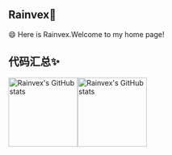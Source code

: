 ## Rainvex👋
😄 Here is Rainvex.Welcome to my home page!

## 代码汇总✨
<a href="https://github.com/anuraghazra/github-readme-stats"><img src="https://camo.githubusercontent.com/43a80428561d99baa54e9da721b707e08a9b62b0342c5ef93a263658d2069657/68747470733a2f2f6769746875622d726561646d652d73746174732e76657263656c2e6170702f6170693f757365726e616d653d7261696e76657826686964655f7469746c653d7472756526686964655f626f726465723d747275652673686f775f69636f6e733d7472756526696e636c7564655f616c6c5f636f6d6d6974733d74727565266c696e655f6865696768743d32312662675f636f6c6f723d302c4543364336432c4646443437392c4646464337392c373346413739267468656d653d677261797768697465266c6f63616c653d636e" alt="Rainvex's GitHub stats" data-canonical-src="https://github-readme-stats.vercel.app/api?username=rainvex&amp;hide_title=true&amp;hide_border=true&amp;show_icons=true&amp;include_all_commits=true&amp;line_height=21&amp;bg_color=0,EC6C6C,FFD479,FFFC79,73FA79&amp;theme=graywhite&amp;locale=cn" style="max-width: 98%;height: 137px;"></a><a href="https://github.com/anuraghazra/github-readme-stats"><img src="https://camo.githubusercontent.com/2436800a81d2942d4f3d74f287d8902c5d335c466faa3172ffb8cbad1494beef/68747470733a2f2f6769746875622d726561646d652d73746174732e76657263656c2e6170702f6170692f746f702d6c616e67732f3f757365726e616d653d7261696e76657826686964655f7469746c653d7472756526686964655f626f726465723d74727565266c61796f75743d636f6d706163742662675f636f6c6f723d302c3733464137392c3733464446462c443738334646267468656d653d677261797768697465266c6f63616c653d636e" alt="Rainvex's GitHub stats" data-canonical-src="https://github-readme-stats.vercel.app/api/top-langs/?username=rainvex&amp;hide_title=true&amp;hide_border=true&amp;layout=compact&amp;bg_color=0,73FA79,73FDFF,D783FF&amp;theme=graywhite&amp;locale=cn" style="max-width: 100%;height: 137px;"></a>
